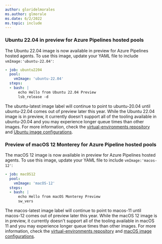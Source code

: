 ```yaml
---
author: gloridelmorales
ms.author: glmorale
ms.date: 6/2/2022
ms.topic: include
---
```


### Ubuntu 22.04 in preview for Azure Pipelines hosted pools

The Ubuntu 22.04 image is now available in preview for Azure Pipelines hosted agents. To use this image, update your YAML file to include `vmImage:'ubuntu-22.04'`:  

```yaml
- job: ubuntu2204
  pool:
    vmImage: 'ubuntu-22.04'
  steps:
  - bash: |
      echo Hello from Ubuntu 22.04 Preview
      lsb_release -d
```
The ubuntu-latest image label will continue to point to ubuntu-20.04 until ubuntu-22.04 comes out of preview later this year. While the Ubuntu 22.04 image is in preview, it currently doesn't support all of the tooling available in ubuntu-20.04 and you may experience longer queue times than other images. For more information, check the [virtual-environments repository](https://github.com/actions/virtual-environments) and [Ubuntu image configurations](https://github.com/actions/runner-images/tree/main/images/ubuntu).

### Preview of macOS 12 Monterey for Azure Pipeline hosted pools

The macOS 12 image is now available in preview for Azure Pipelines hosted agents. To use this image, update your YAML file to include `vmImage:'macos-12'`:  

```yaml
- job: macOS12
  pool:
    vmImage: 'macOS-12'
  steps:
  - bash: |
      echo Hello from macOS Monterey Preview
      sw_vers
```

The macos-latest image label will continue to point to macos-11 until macos-12 comes out of preview later this year. While the macOS 12 image is in preview, it currently doesn't support all of the tooling available in macOS 11 and you may experience longer queue times than other images. For more information, check the [virtual-environments repository](https://github.com/actions/virtual-environments) and [macOS image configurations](https://github.com/actions/virtual-environments/tree/main/images/macos).

